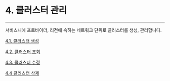 # 4. 클러스터 관리

---

서비스내에 프로바이더, 리전에 속하는 네트워크 단위로 클러스터를 생성, 관리합니다.

[4.1. 클러스터 생성](/cluster/create.md)

[4.2. 클러스터 조회](/cluster/fetch.md)

[4.3. 클러스터 수정](/cluster/update.md)

[4.4 클러스터 삭제](/cluster/remove.md)

